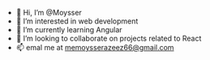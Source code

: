 - 👋 Hi, I’m @Moysser
- 👀 I’m interested in web development
- 🌱 I’m currently learning Angular
- 💞️ I’m looking to collaborate on projects related to React
- 📫 emal me at memoysserazeez66@gmail.com

<!---
Moysser/Moysser is a ✨ special ✨ repository because its `README.md` (this file) appears on your GitHub profile.
You can click the Preview link to take a look at your changes.
--->
